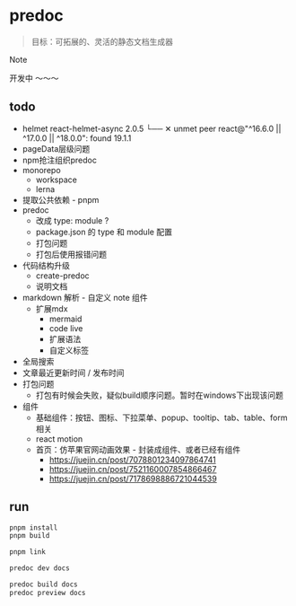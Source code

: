 # predoc
> 目标：可拓展的、灵活的静态文档生成器

> [!NOTE]
> 开发中 ～～～

## todo
- helmet
  react-helmet-async 2.0.5
  └── ✕ unmet peer react@"^16.6.0 || ^17.0.0 || ^18.0.0": found 19.1.1
- pageData层级问题
- npm抢注组织predoc
- monorepo
  - workspace
  - lerna
- 提取公共依赖 - pnpm
- predoc 
  - 改成 type: module ? 
  - package.json 的 type 和 module 配置
  - 打包问题
  - 打包后使用报错问题
- 代码结构升级
  - create-predoc
  - 说明文档
- markdown 解析 - 自定义 note 组件
  - 扩展mdx
    - mermaid
    - code live
    - 扩展语法
    - 自定义标签
- 全局搜索
- 文章最近更新时间 / 发布时间
- 打包问题
  - 打包有时候会失败，疑似build顺序问题。暂时在windows下出现该问题
- 组件
  - 基础组件：按钮、图标、下拉菜单、popup、tooltip、tab、table、form相关
  - react motion
  - 首页：仿苹果官网动画效果 - 封装成组件、或者已经有组件
    - https://juejin.cn/post/7078801234097864741
    - https://juejin.cn/post/7521160007854866467
    - https://juejin.cn/post/7178698886721044539

## run

```zsh
pnpm install
pnpm build

pnpm link

predoc dev docs

predoc build docs
predoc preview docs
```
